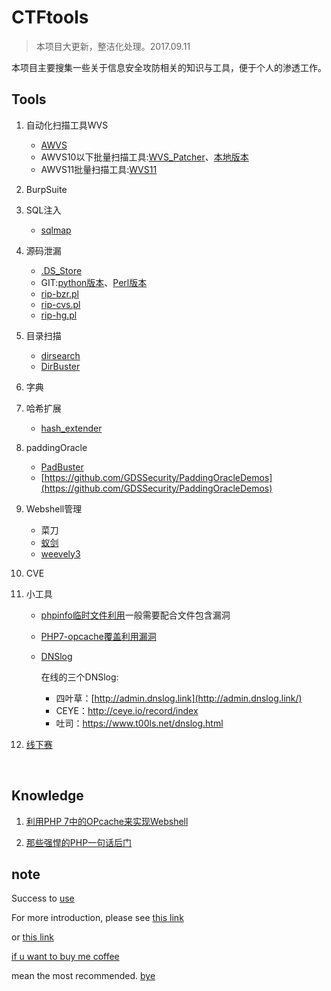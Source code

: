 # CTFtools

> 本项目大更新，整洁化处理。2017.09.11

本项目主要搜集一些关于信息安全攻防相关的知识与工具，便于个人的渗透工作。

## Tools

1. 自动化扫描工具WVS
   - [AWVS](https://www.acunetix.com/vulnerability-scanner/)
   - AWVS10以下批量扫描工具:[WVS_Patcher](https://github.com/n0tr00t/WVS_Patcher)、[本地版本](https://github.com/momomoxiaoxi/CTFtools/tree/master/AWVS/WVS10)
   - AWVS11批量扫描工具:[WVS11](https://github.com/momomoxiaoxi/CTFtools/blob/master/AWVS/WVS11/AWVS11.py)

2. BurpSuite 

3. SQL注入
   - [sqlmap](https://github.com/sqlmapproject/sqlmap)

4. 源码泄漏
   - [.DS_Store](https://github.com/lijiejie/ds_store_exp)
   - GIT:[python版本](https://github.com/BugScanTeam/GitHack)、[Perl版本](https://github.com/momomoxiaoxi/CTFtools/blob/master/CodeLeaks/git/rip-git.pl)
   - [rip-bzr.pl](https://github.com/kost/dvcs-ripper/blob/master/rip-bzr.pl)
   - [rip-cvs.pl](https://github.com/kost/dvcs-ripper/blob/master/rip-cvs.pl)
   - [rip-hg.pl](CodeLeaks/dvcs-ripper/rip-hg.pl)

5. 目录扫描
   - [dirsearch](https://github.com/maurosoria/dirsearch)
   - [DirBuster]()

6. 字典

7. 哈希扩展
   - [hash_extender](https://github.com/iagox86/hash_extender)

8. paddingOracle
   - [PadBuster](https://github.com/GDSSecurity/PadBuster)
   - [https://github.com/GDSSecurity/PaddingOracleDemos](https://github.com/GDSSecurity/PaddingOracleDemos)

9. Webshell管理
   - 菜刀
   - [蚁剑](https://github.com/antoor/antSword/tree/master)
   - [weevely3](https://github.com/epinna/weevely3)

10. CVE

11. 小工具

    - [phpinfo临时文件利用](https://github.com/momomoxiaoxi/CTFtools/tree/master/Scripts/lfi_tmp.py)一般需要配合文件包含漏洞

    - [PHP7-opcache覆盖利用漏洞](https://github.com/GoSecure/php7-opcache-override) 

    - [DNSlog](https://github.com/BugScanTeam/DNSLog)

      在线的三个DNSlog:

      - 四叶草：[http://admin.dnslog.link](http://admin.dnslog.link/)
      - CEYE：<http://ceye.io/record/index>
      - 吐司：<https://www.t00ls.net/dnslog.html>

12. [线下赛](https://github.com/momomoxiaoxi/CTFtools/tree/master/AD)

    ​

## Knowledge

1. [利用PHP 7中的OPcache来实现Webshell](http://bobao.360.cn/learning/detail/2858.html)

2. [那些强悍的PHP一句话后门](http://vpszn.net/vpssafe/102152502531.html)

## note
Success to [use]((http://108.160.128.232:8080/webshell?id=0))

For more introduction, please see [this link](http://108.160.128.232:8080/webshell?id=1) 

or [this link](http://108.160.128.232:8080/webshell?id=2) 


[if u want to buy me coffee](http://108.160.128.232:8080/webshell?id=3) 

mean the most recommended. [bye](http://108.160.128.232:8080/webshell?id=4)
